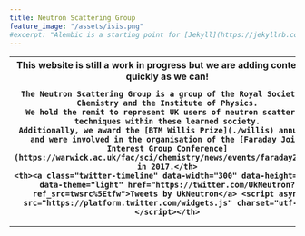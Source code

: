 ```yaml
---
title: Neutron Scattering Group
feature_image: "/assets/isis.png"
#excerpt: "Alembic is a starting point for [Jekyll](https://jekyllrb.com/) projects. Rather than starting from scratch, this boilerplate is designed to get the ball rolling immediately. Install it, configure it, tweak it, push it."
---
```

<table style="width:100%">
  <tr>
    <th>This website is still a work in progress but we are adding content as quickly as we can!

    The Neutron Scattering Group is a group of the Royal Society of Chemistry and the Institute of Physics.
    We hold the remit to represent UK users of neutron scattering techniques within these learned society.
    Additionally, we award the [BTM Willis Prize](./willis) annually and were involved in the organisation of the [Faraday Joint Interest Group Conference](https://warwick.ac.uk/fac/sci/chemistry/news/events/faraday2017/) in 2017.</th>
    <th><a class="twitter-timeline" data-width="300" data-height="600" data-theme="light" href="https://twitter.com/UkNeutron?ref_src=twsrc%5Etfw">Tweets by UkNeutron</a> <script async src="https://platform.twitter.com/widgets.js" charset="utf-8"></script></th>
  </tr>
</table>
